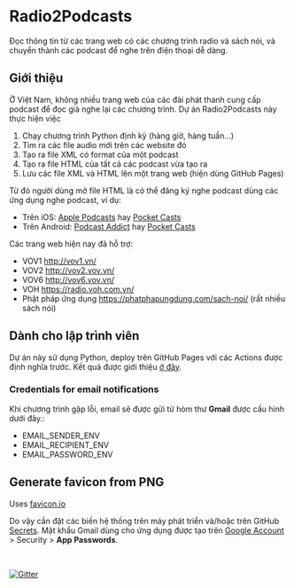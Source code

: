 # Radio2Podcasts
Đọc thông tin từ các trang web có các chương trình radio và sách nói, và chuyển thành các podcast để nghe trên điện thoại dễ dàng.

## Giới thiệu
Ở Việt Nam, không nhiều trang web của các đài phát thanh cung cấp podcast để đọc giả nghe lại các chương trình. Dự án Radio2Podcasts này thực hiện việc
1. Chạy chương trình Python định kỳ (hàng giờ, hàng tuần...)
2. Tìm ra các file audio mới trên các website đó
3. Tạo ra file XML có format của một podcast
4. Tạo ra file HTML của tất cả các podcast vừa tạo ra
5. Lưu các file XML và HTML lên một trang web (hiện dùng GitHub Pages)

Từ đó người dùng mở file HTML là có thể đăng ký nghe podcast dùng các ứng dụng nghe podcast, ví dụ:
- Trên iOS: [Apple Podcasts](https://apps.apple.com/us/app/apple-podcasts/id525463029) hay [Pocket Casts](https://apps.apple.com/au/app/pocket-casts/id414834813)
- Trên Android: [Podcast Addict](https://play.google.com/store/apps/details?id=com.bambuna.podcastaddict&hl=en&gl=US) hay [Pocket Casts](https://play.google.com/store/apps/details?id=au.com.shiftyjelly.pocketcasts)

Các trang web hiện nay đã hỗ trợ:
- VOV1 http://vov1.vn/
- VOV2 http://vov2.vov.vn/
- VOV6 http://vov6.vov.vn/
- VOH https://radio.voh.com.vn/
- Phật pháp ứng dụng https://phatphapungdung.com/sach-noi/ (rất nhiều sách nói)

## Dành cho lập trình viên

Dự án này sử dụng Python, deploy trên GitHub Pages với các Actions được định nghĩa trước. Kết quả được giới thiệu [ở đây](https://catusf.github.io/).

### Credentials for email notifications
Khi chương trình gặp lỗi, email sẽ được gửi từ hòm thư **Gmail** được cấu hình dưới đây.:
- EMAIL_SENDER_ENV
- EMAIL_RECIPIENT_ENV
- EMAIL_PASSWORD_ENV


## Generate favicon from PNG
Uses [favicon.io](https://favicon.io/favicon-converter/)

Do vậy cần đặt các biến hệ thống trên máy phát triển và/hoặc trên GitHub [Secrets](https://github.com/catusf/radio2podcasts/settings/secrets). Mật khẩu Gmail dùng cho ứng dụng được tạo trên [Google Account](https://myaccount.google.com)  > Security > **App Passwords**.

<br>

[![Gitter](https://badges.gitter.im/radio2podcasts/community.svg)](https://gitter.im/radio2podcasts/community?utm_source=badge&utm_medium=badge&utm_campaign=pr-badge)
